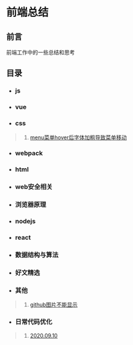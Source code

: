# **前端总结**
## 前言
前端工作中的一些总结和思考
## 目录
* ### js
* ### vue
* ### css
> 1. [menu菜单hover后字体加粗导致菜单移动](./css/menu菜单加粗导致移动问题.md)
* ### webpack
* ### html
* ### web安全相关
* ### 浏览器原理
* ### nodejs
* ### react
* ### 数据结构与算法
* ### 好文精选
* ### 其他
> 1. [github图片不能显示](./other/noGithubImage.md)
* ### 日常代码优化
> 1. [2020.09.10](./refactor/20200910.md)